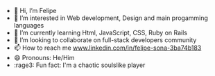 - 👋 Hi, I’m Felipe
- 👀 I’m interested in Web development, Design and main progamming languages
- 🌱 I’m currently learning Html, JavaScript, CSS, Ruby on Rails
- 💞️ I’m looking to collaborate on full-stack developers community
- 📫 How to reach me www.linkedin.com/in/felipe-sona-3ba74b183
- 😄 Pronouns: He/Him
- :rage3: Fun fact: I'm a chaotic soulslike player

<!---
Hinokas/Hinokas is a ✨ special ✨ repository because its `README.md` (this file) appears on your GitHub profile.
You can click the Preview link to take a look at your changes.
--->
